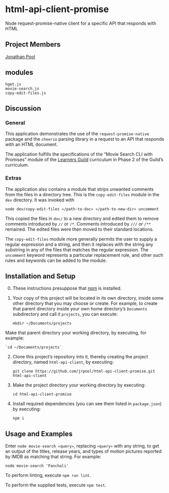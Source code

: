 # html-api-client-promise

Node request-promise-native client for a specific API that responds with HTML

## Project Members

[Jonathan Pool](https://github.com/jrpool)

## modules

```
hget.js
movie-search.js
copy-edit-files.js
```

## Discussion

### General

This application demonstrates the use of the `request-promise-native` package and the `cheerio` parsing library in a request to an API that responds with an HTML document.

The application fulfills the specifications of the “Movie Search CLI with Promises” module of the [Learners Guild][lg] curriculum in Phase 2 of the Guild’s curriculum.

### Extras

The application also contains a module that strips unwanted comments from the files in a directory tree. This is the `copy-edit-files` module in the `dev` directory. It was invoked with

`node dev/copy-edit-files «/path-to-doc» «/path-to-new-dir» uncomment`

This copied the files in `doc/` to a new directory and edited them to remove comments introduced by `//` or `/*`. Comments introduced by `///` or `/**` remained. The edited files were then moved to their standard locations.

The `copy-edit-files` module more generally permits the user to supply a regular expression and a string, and then it replaces with the string any substring in any of the files that matches the regular expression. The `uncomment` keyword represents a particular replacement rule, and other such rules and keywords can be added to the module.

## Installation and Setup

0. These instructions presuppose that [npm][npm] is installed.

1. Your copy of this project will be located in its own directory, inside some other directory that you may choose or create. For example, to create that parent directory inside your own home directory’s `Documents` subdirectory and call it `projects`, you can execute:

    `mkdir ~/Documents/projects`

Make that parent directory your working directory, by executing, for example:

    `cd ~/Documents/projects`

2. Clone this project’s repository into it, thereby creating the project directory, named `html-api-client`, by executing:

    `git clone https://github.com/jrpool/html-api-client-promise.git html-api-client`

2. Make the project directory your working directory by executing:

    `cd html-api-client-promise`

3. Install required dependencies (you can see them listed in `package.json`) by executing:

    `npm i`

## Usage and Examples

Enter `node movie-search «query»`, replacing `«query»` with any string, to get an output of the titles, release years, and types of motion pictures reported by IMDB as matching that string. For example:

`node movie-search 'Panchali'`

To perform linting, execute `npm run lint`.

To perform the supplied tests, execute `npm test`.

[lg]: https://www.learnersguild.org
[npm]: https://www.npmjs.com/
